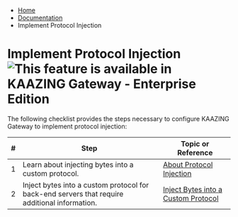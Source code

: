 -   [Home](../../index.md)
-   [Documentation](../index.md)
-   Implement Protocol Injection

<a name="authentication"></a>Implement Protocol Injection ![This feature is available in KAAZING Gateway - Enterprise Edition](images/enterprise-feature.png)
===========================================================================

The following checklist provides the steps necessary to configure KAAZING Gateway to implement protocol injection:

| # | Step                                                                                          | Topic or Reference                          |
|---|-----------------------------------------------------------------------------------------------|---------------------------------------------|
| 1 | Learn about injecting bytes into a custom protocol.                                           | [About Protocol Injection](c_aaa_inject.md) |
| 2 | Inject bytes into a custom protocol for back-end servers that require additional information. | [Inject Bytes into a Custom Protocol](p_aaa_inject.md)                                            |


